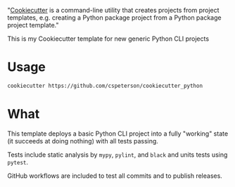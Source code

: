 "[Cookiecutter] is a command-line utility that creates projects from project templates, e.g. creating a Python package project from a Python package project template."

This is my Cookiecutter template for new generic Python CLI projects

# Usage

```sh
cookiecutter https://github.com/cspeterson/cookiecutter_python
```

# What

This template deploys a basic Python CLI project into a fully "working" state  (it succeeds at doing nothing) with all tests passing.

Tests include static analysis by `mypy`, `pylint`, and `black` and units tests using `pytest`.

GitHub workflows are included to test all commits and to publish releases.

[Cookiecutter]: https://pypi.org/project/cookiecutter/
